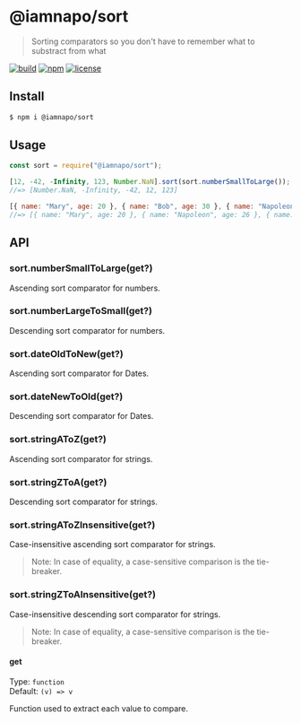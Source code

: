 # @iamnapo/sort

> Sorting comparators so you don't have to remember what to substract from what

[![build](https://img.shields.io/github/workflow/status/iamnapo/sort/ci?style=for-the-badge&logo=github&label=)](https://github.com/iamnapo/sort/actions)
[![npm](https://img.shields.io/npm/v/@iamnapo/sort.svg?style=for-the-badge&logo=npm&label=)](https://www.npmjs.com/package/@iamnapo/sort)
[![license](https://img.shields.io/github/license/iamnapo/sort.svg?style=for-the-badge)](./LICENSE)

## Install

```sh
$ npm i @iamnapo/sort
```

## Usage

```js
const sort = require("@iamnapo/sort");

[12, -42, -Infinity, 123, Number.NaN].sort(sort.numberSmallToLarge());
//=> [Number.NaN, -Infinity, -42, 12, 123]

[{ name: "Mary", age: 20 }, { name: "Bob", age: 30 }, { name: "Napoleon", age: 26 }].sort(sort.numberSmallToLarge((p) => p.age));
//=> [{ name: "Mary", age: 20 }, { name: "Napoleon", age: 26 }, { name: "Bob", age: 30 }];
```

## API

### sort.numberSmallToLarge(get?)

Ascending sort comparator for numbers.

### sort.numberLargeToSmall(get?)

Descending sort comparator for numbers.

### sort.dateOldToNew(get?)

Ascending sort comparator for Dates.

### sort.dateNewToOld(get?)

Descending sort comparator for Dates.

### sort.stringAToZ(get?)

Ascending sort comparator for strings.

### sort.stringZToA(get?)

Descending sort comparator for strings.

### sort.stringAToZInsensitive(get?)

Case-insensitive ascending sort comparator for strings.

> Note: In case of equality, a case-sensitive comparison is the tie-breaker.

### sort.stringZToAInsensitive(get?)

Case-insensitive descending sort comparator for strings.

> Note: In case of equality, a case-sensitive comparison is the tie-breaker.

#### get

Type: `function`\
Default: `(v) => v`

Function used to extract each value to compare.
